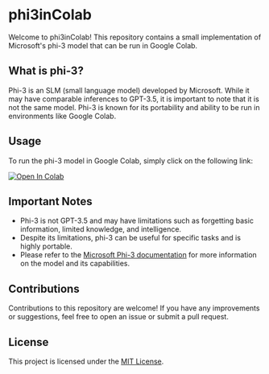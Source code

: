 # phi3inColab

Welcome to phi3inColab! This repository contains a small implementation of Microsoft's phi-3 model that can be run in Google Colab. 

## What is phi-3?

Phi-3 is an SLM (small language model) developed by Microsoft. While it may have comparable inferences to GPT-3.5, it is important to note that it is not the same model. Phi-3 is known for its portability and ability to be run in environments like Google Colab.

## Usage

To run the phi-3 model in Google Colab, simply click on the following link:

[![Open In Colab](https://colab.research.google.com/assets/colab-badge.svg)](https://colab.research.google.com/github/Frinkles/phi3inColab/blob/main/PublicPhi3.ipynb)


## Important Notes

- Phi-3 is not GPT-3.5 and may have limitations such as forgetting basic information, limited knowledge, and intelligence.
- Despite its limitations, phi-3 can be useful for specific tasks and is highly portable.
- Please refer to the [Microsoft Phi-3 documentation](https://huggingface.co/microsoft/Phi-3-mini-128k-instruct/tree/main) for more information on the model and its capabilities.

## Contributions

Contributions to this repository are welcome! If you have any improvements or suggestions, feel free to open an issue or submit a pull request.

## License

This project is licensed under the [MIT License](https://github.com/Frinkles/phi3inColab/blob/main/LICENSE).
